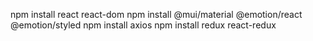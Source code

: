 npm install react react-dom
npm install @mui/material @emotion/react @emotion/styled
npm install axios
npm install redux react-redux